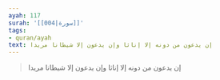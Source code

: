 ```yaml
---
ayah: 117
surah: '[[004|سورة]]'
tags:
- quran/ayah
text: إن يدعون من دونه إلا إناثا وإن يدعون إلا شيطانا مريدا
---
```

> إن يدعون من دونه إلا إناثا وإن يدعون إلا شيطانا مريدا
